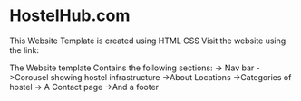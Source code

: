 # HostelHub.com
This Website Template is created using HTML CSS
Visit the website using the link:

The Website template Contains the following sections:
 -> Nav bar
 ->Corousel showing hostel infrastructure
 ->About Locations
 ->Categories of hostel
 -> A Contact page
 ->And a footer
 
 
